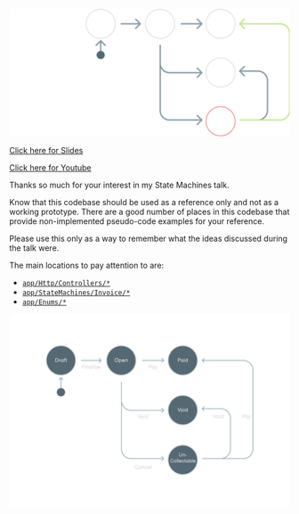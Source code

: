 ![State Machines](readme_resources/state-machines-talk-title.svg)

[Click here for Slides](https://speakerdeck.com/jacobbennett/state-machines-in-laravel)

[Click here for Youtube](https://www.youtube.com/watch?v=1A1xFtlDyzU&ab_channel=Laravel)

Thanks so much for your interest in my State Machines talk.

Know that this codebase should be used as a reference only and not as a working prototype. There are a good number of places in this codebase that provide non-implemented pseudo-code examples for your reference. 

Please use this only as a way to remember what the ideas discussed during the talk were.

The main locations to pay attention to are:

- [`app/Http/Controllers/*`](app/Http/Controllers)
- [`app/StateMachines/Invoice/*`](app/StateMachines/Invoice)
- [`app/Enums/*`](app/Enums)

![State Machines](readme_resources/invoice-state-diagram.svg)
